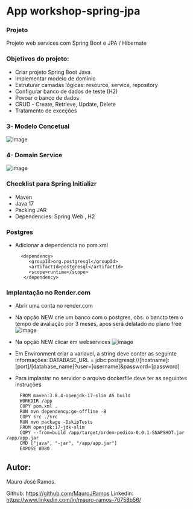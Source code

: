 # App workshop-spring-jpa

### Projeto
Projeto web services com Spring Boot e JPA / Hibernate

### Objetivos do projeto:

* Criar projeto Spring Boot Java
* Implementar modelo de domínio 
* Estruturar camadas lógicas: resource, service, repository 
* Configurar banco de dados de teste (H2) 
* Povoar o banco de dados 
* CRUD - Create, Retrieve, Update, Delete 
* Tratamento de exceções 


### 3- Modelo Concetual
![image](https://github.com/MauroJRamos/workshop-spring-jpa/assets/82981926/97d1be90-afd3-441d-a014-e90401616132)

### 4- Domain Service 
![image](https://github.com/MauroJRamos/workshop-spring-jpa/assets/82981926/410204d4-6018-4812-9afa-44064b8d23d7)

### Checklist para  Spring Initializr 

* Maven
* Java 17 
* Packing JAR 
* Dependencies: Spring Web , H2


### Postgres
* Adicionar a dependencia no pom.xml
  
  ```
    <dependency>
       <groupId>org.postgresql</groupId>
       <artifactId>postgresql</artifactId>
       <scope>runtime</scope>
     </dependency>
  ```
### Implantação no Render.com

* Abrir uma conta no render.com
* Na opção NEW crie um banco com o postgres, obs: o bancto tem o tempo de avaliação por 3 meses, apos será delatado no plano free
  ![image](https://github.com/MauroJRamos/workshop-spring-jpa/assets/82981926/8ff3c17b-a31a-404e-8002-bb9dbcd609ce)

* Na opção NEW clicar em webservices
  ![image](https://github.com/MauroJRamos/workshop-spring-jpa/assets/82981926/94cbb858-53fa-492e-8b48-bce771e4ad91)

* Em Environment criar a variavel, a string deve conter as seguinte informações:  DATABASE_URL = jdbc:postgresql://[hostname]:[port]/[database_name]?user=[username]&password=[password]


* Para implantar no servidor o arquivo dockerfile deve ter as seguintes instruções
```
     FROM maven:3.8.4-openjdk-17-slim AS build
     WORKDIR /app
     COPY pom.xml .
     RUN mvn dependency:go-offline -B
     COPY src ./src
     RUN mvn package -DskipTests
     FROM openjdk:17-jdk-slim
     COPY --from=build /app/target/ordem-pedido-0.0.1-SNAPSHOT.jar /app/app.jar
     CMD ["java", "-jar", "/app/app.jar"]
     EXPOSE 8080
```

## Autor:
 
 Mauro José Ramos.
 
 Github: https://github.com/MauroJRamos
 Linkedin: https://www.linkedin.com/in/mauro-ramos-70758b56/

